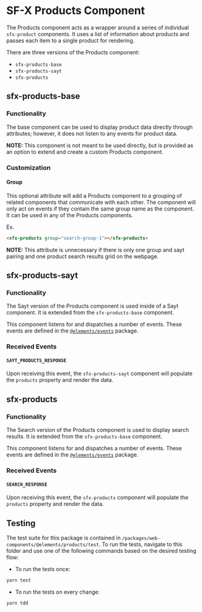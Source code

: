# SF-X Products Component

The Products component acts as a wrapper around a series of individual
`sfx-product` components. It uses a list of information about products
and passes each item to a single product for rendering.

There are three versions of the Products component:
- `sfx-products-base`
- `sfx-products-sayt`
- `sfx-products`

## sfx-products-base

### Functionality

The base component can be used to display product data directly through attributes; however, it does not listen to any events for product data.

**NOTE:** This component is not meant to be used directly, but is provided as an option to extend and create a custom Products component.

### Customization

#### Group

This optional attribute will add a Products component to a grouping of related components that communicate with each other. The component will only act on events if they contain the same group name as the component. It can be used in any of the Products components.

Ex.
```html
<sfx-products group="search-group-1"></sfx-products>
```

**NOTE:** This attribute is unnecessary if there is only one group and sayt pairing and one product search results grid on the webpage.

## sfx-products-sayt

### Functionality

The Sayt version of the Products component is used inside of a Sayt component. It is extended from the `sfx-products-base` component.

This component listens for and dispatches a number of events. These events are defined in the [`@elements/events`][sfx-events] package.

### Received Events

#### `SAYT_PRODUCTS_RESPONSE`

Upon receiving this event, the `sfx-products-sayt` component will populate the `products` property and render the data.

## sfx-products

### Functionality

The Search version of the Products component is used to display search results. It is extended from the `sfx-products-base` component.

This component listens for and dispatches a number of events. These events are defined in the [`@elements/events`][sfx-events] package.

### Received Events

#### `SEARCH_RESPONSE`

Upon receiving this event, the `sfx-products` component will populate the `products` property and render the data.

## Testing

The test suite for this package is contained in `/packages/web-components/@elements/products/test`.
To run the tests, navigate to this folder and use one of the following commands based on the desired testing flow:

- To run the tests once:

 ```sh
yarn test
```

- To run the tests on every change:

```sh
yarn tdd
```

[sfx-events]: https://github.com/groupby/sfx-events
